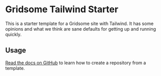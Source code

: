 # Gridsome Tailwind Starter

This is a starter template for a Gridsome site with Tailwind. It has some opinions and what we think are sane defaults for getting up and running quickly.

## Usage

[Read the docs on GitHub](https://docs.github.com/en/free-pro-team@latest/github/creating-cloning-and-archiving-repositories/creating-a-repository-from-a-template) to learn how to create a repository from a template.
